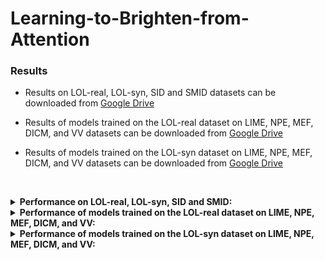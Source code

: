 # Learning-to-Brighten-from-Attention

### Results
- Results on LOL-real, LOL-syn, SID and SMID datasets can be downloaded from [Google Drive](https://drive.google.com/drive/folders/1u0RaFEhRBZAQOIOJ9T3Q3czUVMl5-YXT?usp=sharing)

- Results of models trained on the LOL-real dataset on LIME, NPE, MEF, DICM, and VV datasets can be downloaded from [Google Drive](https://drive.google.com/drive/folders/1tCT7U3sIUb-O60xzgqV43J6IjJKZfHA9?usp=sharing)

- Results of models trained on the LOL-syn dataset on LIME, NPE, MEF, DICM, and VV datasets can be downloaded from [Google Drive](https://drive.google.com/drive/folders/1p6CkkTkw0EmwQy2IM6M_Ns_jXGlW4q-U?usp=sharing)


&nbsp;

<details close>
<summary><b>Performance on LOL-real, LOL-syn, SID and SMID:</b></summary>

![results1](./results/1.png)


</details>


<details close>
<summary><b>Performance of models trained on the LOL-real dataset on LIME, NPE, MEF, DICM, and VV:</b></summary>

![results2](./results/2.png)


</details>


<details close>
<summary><b>Performance of models trained on the LOL-syn dataset on LIME, NPE, MEF, DICM, and VV:</b></summary>

![results3](./results/3.png)


&nbsp;

##  Test

If you want to test the model, just run like this (you can specify your image path)
```
python test.py --device cuda  --testDir 'D:/hsq/exp/datasets/LOL_v2/Real_captured'  --resultDir './results/real' --ckptDir './ckpt/LOL-real.pk'
```

Enhance results will be saved in *./demo/output* if `output_path` is not specified!

